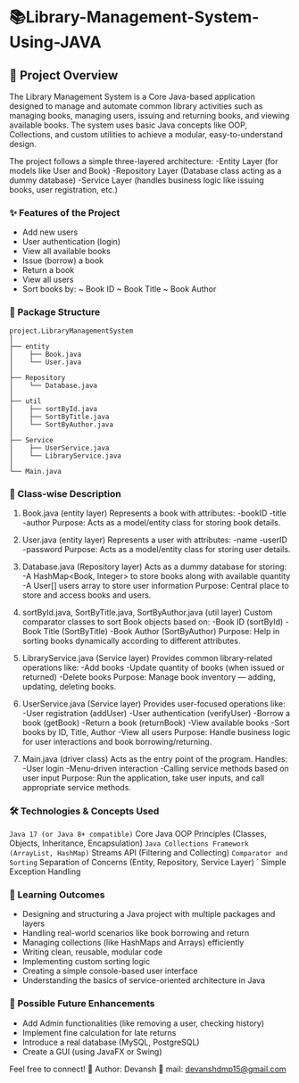 # 📚Library-Management-System-Using-JAVA

## 📝 Project Overview
The Library Management System is a Core Java-based application designed to manage and automate common library activities such as managing books, managing users, issuing and returning books, and viewing available books.
The system uses basic Java concepts like OOP, Collections, and custom utilities to achieve a modular, easy-to-understand design.

The project follows a simple three-layered architecture:
-Entity Layer (for models like User and Book)
-Repository Layer (Database class acting as a dummy database)
-Service Layer (handles business logic like issuing books, user registration, etc.)

### ✨ Features of the Project
- Add new users
- User authentication (login)
- View all available books
- Issue (borrow) a book
- Return a book
- View all users
- Sort books by:
  ~ Book ID
  ~ Book Title
  ~ Book Author

### 📂 Package Structure
```pgsql
project.LibraryManagementSystem
│
├── entity
│    ├── Book.java
│    └── User.java
│
├── Repository
│    └── Database.java
│
├── util
│    ├── sortById.java
│    ├── SortByTitle.java
│    └── SortByAuthor.java
│
├── Service
│    ├── UserService.java
│    └── LibraryService.java
│
└── Main.java
```

### 📜 Class-wise Description
1. Book.java (entity layer)
Represents a book with attributes:
-bookID
-title
-author
Purpose: Acts as a model/entity class for storing book details.

2. User.java (entity layer)
Represents a user with attributes:
-name
-userID
-password
Purpose: Acts as a model/entity class for storing user details.

3. Database.java (Repository layer)
Acts as a dummy database for storing:
-A HashMap<Book, Integer> to store books along with available quantity
-A User[] users array to store user information
Purpose: Central place to store and access books and users.

4. sortById.java, SortByTitle.java, SortByAuthor.java (util layer)
Custom comparator classes to sort Book objects based on:
-Book ID (sortById)
-Book Title (SortByTitle)
-Book Author (SortByAuthor)
Purpose: Help in sorting books dynamically according to different attributes.

5. LibraryService.java (Service layer)
Provides common library-related operations like:
-Add books
-Update quantity of books (when issued or returned)
-Delete books
Purpose: Manage book inventory — adding, updating, deleting books.

6. UserService.java (Service layer)
Provides user-focused operations like:
-User registration (addUser)
-User authentication (verifyUser)
-Borrow a book (getBook)
-Return a book (returnBook)
-View available books
-Sort books by ID, Title, Author
-View all users
Purpose: Handle business logic for user interactions and book borrowing/returning.

7. Main.java (driver class)
Acts as the entry point of the program.
Handles:
-User login
-Menu-driven interaction
-Calling service methods based on user input
Purpose: Run the application, take user inputs, and call appropriate service methods.

### 🛠️ Technologies & Concepts Used
` Java 17 (or Java 8+ compatible)
` Core Java OOP Principles (Classes, Objects, Inheritance, Encapsulation)
` Java Collections Framework (ArrayList, HashMap)
` Streams API (Filtering and Collecting)
` Comparator and Sorting
` Separation of Concerns (Entity, Repository, Service Layer)
` Simple Exception Handling

### 🎯 Learning Outcomes
- Designing and structuring a Java project with multiple packages and layers
- Handling real-world scenarios like book borrowing and return
- Managing collections (like HashMaps and Arrays) efficiently
- Writing clean, reusable, modular code
- Implementing custom sorting logic
- Creating a simple console-based user interface
- Understanding the basics of service-oriented architecture in Java

### 🚀 Possible Future Enhancements
- Add Admin functionalities (like removing a user, checking history)
- Implement fine calculation for late returns
- Introduce a real database (MySQL, PostgreSQL)
- Create a GUI (using JavaFX or Swing)

Feel free to connect!
📌 Author: Devansh
📅 mail: devanshdmp15@gmail.com
